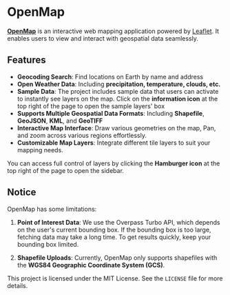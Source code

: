 # OpenMap

[**OpenMap**](https://0xnima.github.io/OpenMap/) is an interactive web mapping application powered by [Leaflet](https://leafletjs.com/). It enables users to view and interact with geospatial data seamlessly.

## Features
- **Geocoding Search**: Find locations on Earth by name and address
- **Open Weather Data**: Including **precipitation, temperature, clouds, etc.**
- **Sample Data**: The project includes sample data that users can activate to instantly see layers on the map. Click on the **information icon** at the top right of the page to open the sample layers' box
- **Supports Multiple Geospatial Data Formats**: Including **Shapefile**, **GeoJSON**, **KML**, and **GeoTIFF**
- **Interactive Map Interface**: Draw various geometries on the map, Pan, and zoom across various regions effortlessly.
- **Customizable Map Layers**: Integrate different tile layers to suit your mapping needs.

You can access full control of layers by clicking the **Hamburger icon** at the top right of the page to open the sidebar.

## Notice

OpenMap has some limitations:

1. **Point of Interest Data**: We use the Overpass Turbo API, which depends on the user's current bounding box. If the bounding box is too large, fetching data may take a long time. To get results quickly, keep your bounding box limited.

2. **Shapefile Uploads**: Currently, OpenMap only supports shapefiles with the **WGS84 Geographic Coordinate System (GCS)**.

This project is licensed under the MIT License. See the `LICENSE` file for more details.
